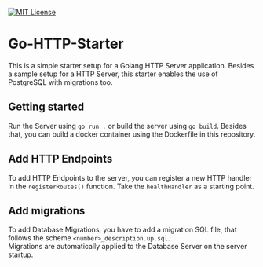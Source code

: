[![MIT License](https://img.shields.io/badge/License-MIT-green.svg)](https://opensource.org/license/mit)

# Go-HTTP-Starter

This is a simple starter setup for a Golang HTTP Server application. Besides a sample setup for a HTTP Server, this starter enables the use of PostgreSQL with migrations too.


## Getting started
Run the Server using ```go run .``` or build the server using ```go build```. Besides that, you can build a docker container using the Dockerfile in this repository.

## Add HTTP Endpoints
To add HTTP Endpoints to the server, you can register a new HTTP handler in the ```registerRoutes()``` function. Take the ```healthHandler``` as a starting point. 

## Add migrations
To add Database Migrations, you have to add a migration SQL file, that follows the scheme ```<number>_description.up.sql```.\
Migrations are automatically applied to the Database Server on the server startup.